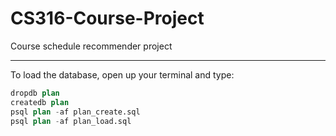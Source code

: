 # CS316-Course-Project
Course schedule recommender project

---
To load the database, open up your terminal and type:
```sql
dropdb plan
createdb plan
psql plan -af plan_create.sql
psql plan -af plan_load.sql
```
